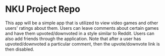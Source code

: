 # NKU Project Repo
This app will be a simple app that is utilized to view video games and other users' ratings about them. Users can leave comments about certain games and have them upvoted/downvoted in a style similar to 
Reddit. Users can also add friends through the application. Note that after a user has upvoted/downvoted a particular comment, then the upvote/downvote link is then disabled.  
